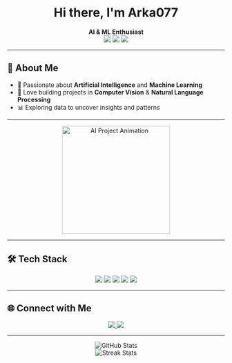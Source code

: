 <!-- Profile banner (you can replace the URL with your own image) -->
<h1 align="center">Hi there, I'm Arka077</h1>

<p align="center">
  <b>AI & ML Enthusiast</b> <br>
  <img src="https://img.shields.io/badge/Machine%20Learning-blue?style=for-the-badge&logo=python&logoColor=white">
  <img src="https://img.shields.io/badge/Deep%20Learning-purple?style=for-the-badge">
  <img src="https://img.shields.io/badge/Data%20Science-teal?style=for-the-badge">
</p>

---

## 🧠 About Me

- 🔬 Passionate about **Artificial Intelligence** and **Machine Learning**
- 🤖 Love building projects in **Computer Vision** & **Natural Language Processing**
- 📊 Exploring data to uncover insights and patterns

---


<p align="center">
  <img src="https://media.giphy.com/media/26tn33aiTi1jkl6H6/giphy.gif" width="250" alt="AI Project Animation">
</p>


---

## 🛠️ Tech Stack

<p align="center">
  <img src="https://img.shields.io/badge/Python-3776AB?style=for-the-badge&logo=python&logoColor=white"/>
  <img src="https://img.shields.io/badge/TensorFlow-FF6F00?style=for-the-badge&logo=TensorFlow&logoColor=white"/>
  <img src="https://img.shields.io/badge/PyTorch-EE4C2C?style=for-the-badge&logo=PyTorch&logoColor=white"/>
  <img src="https://img.shields.io/badge/Scikit--Learn-F7931E?style=for-the-badge&logo=scikit-learn&logoColor=white"/>
  <img src="https://img.shields.io/badge/Jupyter-F37626?style=for-the-badge&logo=Jupyter&logoColor=white"/>
</p>

---

## 🌐 Connect with Me

<p align="center">
  <a href="mailto:your.arkajikayal@example.com">
    <img src="https://img.shields.io/badge/Email-D14836?style=for-the-badge&logo=gmail&logoColor=white"/>
  </a>
  <a href="https://linkedin.com/in/arkajit-kayal-808123324">
    <img src="https://img.shields.io/badge/LinkedIn-0077B5?style=for-the-badge&logo=linkedin&logoColor=white"/>
  </a>
</p>

---

<p align="center">
  <img src="https://github-readme-stats.vercel.app/api?username=Arka077&show_icons=true&theme=radical" alt="GitHub Stats"/>
  <br>
  <img src="https://github-readme-streak-stats.herokuapp.com/?user=Arka077&theme=radical" alt="Streak Stats"/>
</p>
